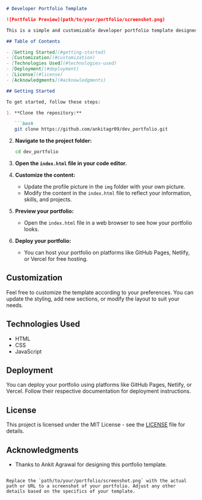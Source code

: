 
```markdown
# Developer Portfolio Template

![Portfolio Preview](path/to/your/portfolio/screenshot.png)

This is a simple and customizable developer portfolio template designed by Ankit Agrawal. You can use this template to create your own portfolio and showcase your skills, projects, and experience.

## Table of Contents

- [Getting Started](#getting-started)
- [Customization](#customization)
- [Technologies Used](#technologies-used)
- [Deployment](#deployment)
- [License](#license)
- [Acknowledgments](#acknowledgments)

## Getting Started

To get started, follow these steps:

1. **Clone the repository:**

   ```bash
   git clone https://github.com/ankitagr09/dev_portfolio.git
   ```

2. **Navigate to the project folder:**

   ```bash
   cd dev_portfolio
   ```

3. **Open the `index.html` file in your code editor.**

4. **Customize the content:**
   - Update the profile picture in the `img` folder with your own picture.
   - Modify the content in the `index.html` file to reflect your information, skills, and projects.

5. **Preview your portfolio:**
   - Open the `index.html` file in a web browser to see how your portfolio looks.

6. **Deploy your portfolio:**
   - You can host your portfolio on platforms like GitHub Pages, Netlify, or Vercel for free hosting.

## Customization

Feel free to customize the template according to your preferences. You can update the styling, add new sections, or modify the layout to suit your needs.

## Technologies Used

- HTML
- CSS
- JavaScript

## Deployment

You can deploy your portfolio using platforms like GitHub Pages, Netlify, or Vercel. Follow their respective documentation for deployment instructions.

## License

This project is licensed under the MIT License - see the [LICENSE](LICENSE) file for details.

## Acknowledgments

- Thanks to Ankit Agrawal for designing this portfolio template.

```

Replace the `path/to/your/portfolio/screenshot.png` with the actual path or URL to a screenshot of your portfolio. Adjust any other details based on the specifics of your template.

